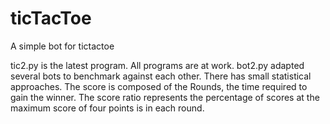 ticTacToe
=========

A simple bot for tictactoe

tic2.py is the latest program. All programs are at work. bot2.py adapted several bots to benchmark against each other. There has small statistical approaches. The score is composed of the Rounds, the time required to gain the winner. The score ratio represents the percentage of scores at the maximum score of four points is in each round.
